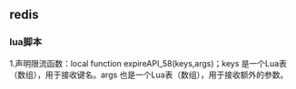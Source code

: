## redis

### lua脚本
1.声明限流函数：local function expireAPI_58(keys,args)；keys 是一个Lua表（数组），用于接收键名。args 也是一个Lua表（数组），用于接收额外的参数。 <br/>

